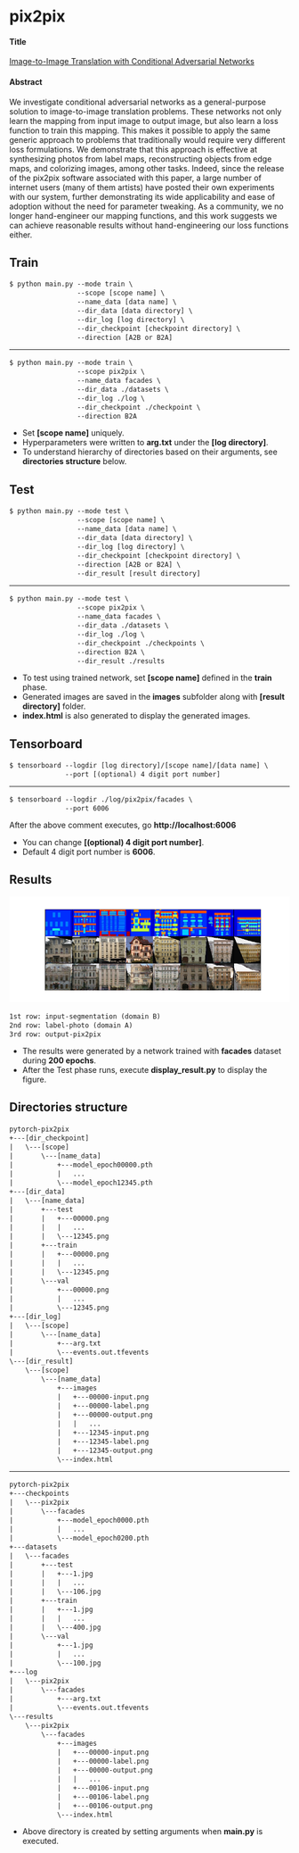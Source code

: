 # pix2pix

#### Title
[Image-to-Image Translation with Conditional Adversarial Networks](https://arxiv.org/abs/1611.07004)

#### Abstract
We investigate conditional adversarial networks as a general-purpose solution to image-to-image translation problems. These networks not only learn the mapping from input image to output image, but also learn a loss function to train this mapping. This makes it possible to apply the same generic approach to problems that traditionally would require very different loss formulations. We demonstrate that this approach is effective at synthesizing photos from label maps, reconstructing objects from edge maps, and colorizing images, among other tasks. Indeed, since the release of the pix2pix software associated with this paper, a large number of internet users (many of them artists) have posted their own experiments with our system, further demonstrating its wide applicability and ease of adoption without the need for parameter tweaking. As a community, we no longer hand-engineer our mapping functions, and this work suggests we can achieve reasonable results without hand-engineering our loss functions either.

        
## Train
    $ python main.py --mode train \
                     --scope [scope name] \
                     --name_data [data name] \
                     --dir_data [data directory] \
                     --dir_log [log directory] \
                     --dir_checkpoint [checkpoint directory] \
                     --direction [A2B or B2A]
---
    $ python main.py --mode train \
                     --scope pix2pix \
                     --name_data facades \
                     --dir_data ./datasets \
                     --dir_log ./log \
                     --dir_checkpoint ./checkpoint \
                     --direction B2A

* Set **[scope name]** uniquely.
* Hyperparameters were written to **arg.txt** under the **[log directory]**.
* To understand hierarchy of directories based on their arguments, see **directories structure** below. 


## Test
    $ python main.py --mode test \
                     --scope [scope name] \
                     --name_data [data name] \
                     --dir_data [data directory] \
                     --dir_log [log directory] \
                     --dir_checkpoint [checkpoint directory] \
                     --direction [A2B or B2A] \
                     --dir_result [result directory]
---
    $ python main.py --mode test \
                     --scope pix2pix \
                     --name_data facades \
                     --dir_data ./datasets \
                     --dir_log ./log \
                     --dir_checkpoint ./checkpoints \
                     --direction B2A \
                     --dir_result ./results

* To test using trained network, set **[scope name]** defined in the **train** phase.
* Generated images are saved in the **images** subfolder along with **[result directory]** folder.
* **index.html** is also generated to display the generated images.  


## Tensorboard
    $ tensorboard --logdir [log directory]/[scope name]/[data name] \
                  --port [(optional) 4 digit port number]
---
    $ tensorboard --logdir ./log/pix2pix/facades \
                  --port 6006
                  
After the above comment executes, go **http://localhost:6006**

* You can change **[(optional) 4 digit port number]**.
* Default 4 digit port number is **6006**.


## Results
![alt text](./img/generated_images.png "Generated Images by pix2pix")

    1st row: input-segmentation (domain B)
    2nd row: label-photo (domain A)
    3rd row: output-pix2pix

* The results were generated by a network trained with **facades** dataset during **200 epochs**.
* After the Test phase runs, execute **display_result.py** to display the figure.

## Directories structure
    pytorch-pix2pix
    +---[dir_checkpoint]
    |   \---[scope]
    |       \---[name_data]
    |           +---model_epoch00000.pth
    |           |   ...
    |           \---model_epoch12345.pth
    +---[dir_data]
    |   \---[name_data]
    |       +---test
    |       |   +---00000.png
    |       |   |   ...
    |       |   \---12345.png
    |       +---train
    |       |   +---00000.png
    |       |   |   ...
    |       |   \---12345.png
    |       \---val
    |           +---00000.png
    |           |   ...
    |           \---12345.png
    +---[dir_log]
    |   \---[scope]
    |       \---[name_data]
    |           +---arg.txt
    |           \---events.out.tfevents
    \---[dir_result]
        \---[scope]
            \---[name_data]
                +---images
                |   +---00000-input.png
                |   +---00000-label.png
                |   +---00000-output.png
                |   |   ...
                |   +---12345-input.png
                |   +---12345-label.png
                |   +---12345-output.png
                \---index.html

---

    pytorch-pix2pix
    +---checkpoints
    |   \---pix2pix
    |       \---facades
    |           +---model_epoch0000.pth
    |           |   ...
    |           \---model_epoch0200.pth
    +---datasets
    |   \---facades
    |       +---test
    |       |   +---1.jpg
    |       |   |   ...
    |       |   \---106.jpg
    |       +---train
    |       |   +---1.jpg
    |       |   |   ...
    |       |   \---400.jpg
    |       \---val
    |           +---1.jpg
    |           |   ...
    |           \---100.jpg
    +---log
    |   \---pix2pix
    |       \---facades
    |           +---arg.txt
    |           \---events.out.tfevents
    \---results
        \---pix2pix
            \---facades
                +---images
                |   +---00000-input.png
                |   +---00000-label.png
                |   +---00000-output.png
                |   |   ...
                |   +---00106-input.png
                |   +---00106-label.png
                |   +---00106-output.png
                \---index.html
 
* Above directory is created by setting arguments when **main.py** is executed.               
